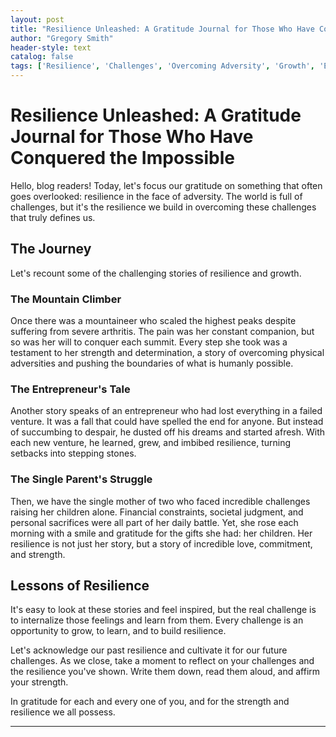 ```yaml
---
layout: post
title: "Resilience Unleashed: A Gratitude Journal for Those Who Have Conquered the Impossible"
author: "Gregory Smith"
header-style: text
catalog: false
tags: ['Resilience', 'Challenges', 'Overcoming Adversity', 'Growth', 'Empowering', 'Strength', 'Learning']
---
```


# Resilience Unleashed: A Gratitude Journal for Those Who Have Conquered the Impossible  

Hello, blog readers! Today, let's focus our gratitude on something that often goes overlooked: resilience in the face of adversity. The world is full of challenges, but it's the resilience we build in overcoming these challenges that truly defines us.   

## The Journey  
Let's recount some of the challenging stories of resilience and growth.  

### The Mountain Climber  
Once there was a mountaineer who scaled the highest peaks despite suffering from severe arthritis. The pain was her constant companion, but so was her will to conquer each summit. Every step she took was a testament to her strength and determination, a story of overcoming physical adversities and pushing the boundaries of what is humanly possible.  

### The Entrepreneur's Tale  
Another story speaks of an entrepreneur who had lost everything in a failed venture. It was a fall that could have spelled the end for anyone. But instead of succumbing to despair, he dusted off his dreams and started afresh. With each new venture, he learned, grew, and imbibed resilience, turning setbacks into stepping stones.  

### The Single Parent's Struggle  
Then, we have the single mother of two who faced incredible challenges raising her children alone. Financial constraints, societal judgment, and personal sacrifices were all part of her daily battle. Yet, she rose each morning with a smile and gratitude for the gifts she had: her children. Her resilience is not just her story, but a story of incredible love, commitment, and strength.  

## Lessons of Resilience  
It's easy to look at these stories and feel inspired, but the real challenge is to internalize those feelings and learn from them. Every challenge is an opportunity to grow, to learn, and to build resilience.   

Let's acknowledge our past resilience and cultivate it for our future challenges. As we close, take a moment to reflect on your challenges and the resilience you've shown. Write them down, read them aloud, and affirm your strength.  

In gratitude for each and every one of you, and for the strength and resilience we all possess.  

---  

